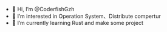 - 👋 Hi, I’m @CoderfishGzh
- 👀 I’m interested in Operation System、Distribute compertur 
- 🌱 I’m currently learning Rust and make some project


<!---
CoderfishGzh/CoderfishGzh is a ✨ special ✨ repository because its `README.md` (this file) appears on your GitHub profile.
You can click the Preview link to take a look at your changes.
--->

